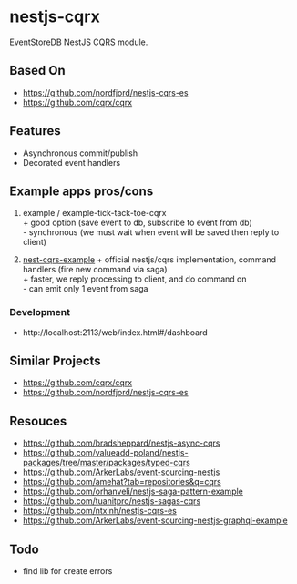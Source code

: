 # nestjs-cqrx

EventStoreDB NestJS CQRS module.

## Based On

-   https://github.com/nordfjord/nestjs-cqrs-es
-   https://github.com/cqrx/cqrx

## Features

-   Asynchronous commit/publish
-   Decorated event handlers

## Example apps pros/cons

1. example / example-tick-tack-toe-cqrx  
   \+ good option (save event to db, subscribe to event from db)  
   \- synchronous (we must wait when event will be saved then reply to client)

2. [nest-cqrs-example](https://github.com/kamilmysliwiec/nest-cqrs-example)
   \+ official nestjs/cqrs implementation, command handlers (fire new command via saga)  
   \+ faster, we reply processing to client, and do command on  
   \- can emit only 1 event from saga

### Development

-   http://localhost:2113/web/index.html#/dashboard

## Similar Projects

-   https://github.com/cqrx/cqrx
-   https://github.com/nordfjord/nestjs-cqrs-es

## Resouces

-   https://github.com/bradsheppard/nestjs-async-cqrs
-   https://github.com/valueadd-poland/nestjs-packages/tree/master/packages/typed-cqrs
-   https://github.com/ArkerLabs/event-sourcing-nestjs
-   https://github.com/amehat?tab=repositories&q=cqrs
-   https://github.com/orhanveli/nestjs-saga-pattern-example
-   https://github.com/tuanitpro/nestjs-sagas-cqrs
-   https://github.com/ntxinh/nestjs-cqrs-es
-   https://github.com/ArkerLabs/event-sourcing-nestjs-graphql-example

## Todo

-   find lib for create errors
